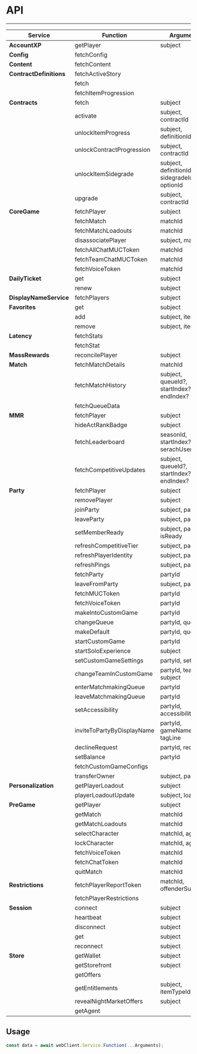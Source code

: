 # API

---

| Service                 | Function                   | Arguments                                     |
| ----------------------- | -------------------------- | --------------------------------------------- |
| **AccountXP**           | getPlayer                  | subject                                       |
| **Config**              | fetchConfig                |                                               |
| **Content**             | fetchContent               |                                               |
| **ContractDefinitions** | fetchActiveStory           |                                               |
|                         | fetch                      |                                               |
|                         | fetchItemProgression       |                                               |
| **Contracts**           | fetch                      | subject                                       |
|                         | activate                   | subject, contractId                           |
|                         | unlockItemProgress         | subject, definitionId                         |
|                         | unlockContractProgression  | subject, contractId                           |
|                         | unlockItemSidegrade        | subject, definitionId, sidegradeId, optionId  |
|                         | upgrade                    | subject, contractId                           |
| **CoreGame**            | fetchPlayer                | subject                                       |
|                         | fetchMatch                 | matchId                                       |
|                         | fetchMatchLoadouts         | matchId                                       |
|                         | disassociatePlayer         | subject, matchId                              |
|                         | fetchAllChatMUCToken       | matchId                                       |
|                         | fetchTeamChatMUCToken      | matchId                                       |
|                         | fetchVoiceToken            | matchId                                       |
| **DailyTicket**            | get                | subject                                       |
|                         | renew                 | subject                                       |
| **DisplayNameService**  | fetchPlayers               | subject                                       |
| **Favorites**           | get                        | subject                                       |
|                         | add                        | subject, itemId                               |
|                         | remove                     | subject, itemId                               |
| **Latency**             | fetchStats                 |                                               |
|                         | fetchStat                  |                                               |
| **MassRewards**         | reconcilePlayer            | subject                                       |
| **Match**               | fetchMatchDetails          | matchId                                       |
|                         | fetchMatchHistory          | subject, queueId?, startIndex?, endIndex?     |
|                         | fetchQueueData             |                                               |
| **MMR**                 | fetchPlayer                | subject                                       |
|                         | hideActRankBadge           | subject                                       |
|                         | fetchLeaderboard           | seasonId, startIndex?, size?, serachUsername? |
|                         | fetchCompetitiveUpdates    | subject, queueId?, startIndex?, endIndex?     |
| **Party**               | fetchPlayer                | subject                                       |
|                         | removePlayer               | subject                                       |
|                         | joinParty                  | subject, partyId                              |
|                         | leaveParty                 | subject, partyId                              |
|                         | setMemberReady             | subject, partyId, isReady                     |
|                         | refreshCompetitiveTier     | subject, partyId                              |
|                         | refreshPlayerIdentity      | subject, partyId                              |
|                         | refreshPings               | subject, partyId                              |
|                         | fetchParty                 | partyId                                       |
|                         | leaveFromParty             | subject, partyId                              |
|                         | fetchMUCToken              | partyId                                       |
|                         | fetchVoiceToken            | partyId                                       |
|                         | makeIntoCustomGame         | partyId                                       |
|                         | changeQueue                | partyId, queueId                              |
|                         | makeDefault                | partyId, queueId                              |
|                         | startCustomGame            | partyId                                       |
|                         | startSoloExperience        | subject                                       |
|                         | setCustomGameSettings      | partyId, settings                             |
|                         | changeTeamInCustomGame     | partyId, team, subject                        |
|                         | enterMatchmakingQueue      | partyId                                       |
|                         | leaveMatchmakingQueue      | partyId                                       |
|                         | setAccessibility           | partyId, accessibility                        |
|                         | inviteToPartyByDisplayName | partyId, gameName, tagLine                    |
|                         | declineRequest             | partyId, requestId                            |
|                         | setBalance                 | partyId                                       |
|                         | fetchCustomGameConfigs     |                                               |
|                         | transferOwner              | subject, partyId                              |
| **Personalization**     | getPlayerLoadout           | subject                                       |
|                         | playerLoadoutUpdate        | subject, loadout                              |
| **PreGame**             | getPlayer                  | subject                                       |
|                         | getMatch                   | matchId                                       |
|                         | getMatchLoadouts           | matchId                                       |
|                         | selectCharacter            | matchId, agentId                              |
|                         | lockCharacter              | matchId, agentId                              |
|                         | fetchVoiceToken            | matchId                                       |
|                         | fetchChatToken             | matchId                                       |
|                         | quitMatch                  | matchId                                       |
| **Restrictions**        | fetchPlayerReportToken     | matchId, offenderSubject                      |
|                         | fetchPlayerRestrictions    |                                               |
| **Session**             | connect                    | subject                                       |
|                         | heartbeat                  | subject                                       |
|                         | disconnect                 | subject                                       |
|                         | get                        | subject                                       |
|                         | reconnect                  | subject                                       |
| **Store**               | getWallet                  | subject                                       |
|                         | getStorefront              | subject                                       |
|                         | getOffers                  |                                               |
|                         | getEntitlements            | subject, itemTypeId                           |
|                         | revealNightMarketOffers    | subject                                       |
|                         | getAgent    |                                        |

## Usage

```typescript
const data = await webClient.Service.Function(...Arguments);
```
